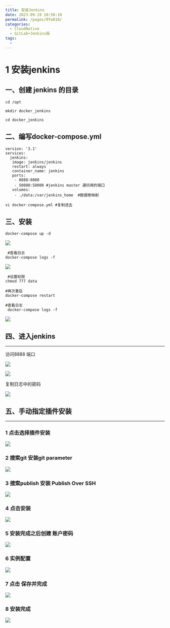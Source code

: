 ```yaml
---
title: 安装Jenkins
date: 2023-09-19 10:58:10
permalink: /pages/0fe810/
categories:
  - CloudNative
  - GitLab+Jenkins版
tags:
  - 
---
```

# 1 安装jenkins

## 一、创建 jenkins 的目录

```shell
cd /opt

mkdir docker_jenkins

cd docker_jenkins
```



## 二、编写docker-compose.yml


```shell
version: '3.1'
services:
  jenkins:
   image: jenkins/jenkins
   restart: always
   container_name: jenkins
   ports: 
    - 8888:8080
    - 50000:50000 #jenkins master 通讯用的端口
   volumes:
    - ./data:/var/jenkins_home  #数据卷映射
```

```shell
vi docker-compose.yml #复制进去
```

## 三、安装

```shell
docker-compose up -d
```

![](https://raw.gitmirror.com/KwFruit/basic-picture-service/note-v1.0.0/img/202309191104577.png)

```shell
 #查看日志
docker-compose logs -f 
```

![](https://raw.gitmirror.com/KwFruit/basic-picture-service/note-v1.0.0/img/202309191104950.png)

```shell
 #设置权限
chmod 777 data

#再次重启
docker-compose restart

#查看日志
 docker-compose logs -f 
```

![](https://raw.gitmirror.com/KwFruit/basic-picture-service/note-v1.0.0/img/202309191105031.png)

## 四、进入jenkins
-----------

访问8888 端口

![](https://raw.gitmirror.com/KwFruit/basic-picture-service/note-v1.0.0/img/202309191106572.png)

![](https://raw.gitmirror.com/KwFruit/basic-picture-service/note-v1.0.0/img/202309191106221.png)

 复制日志中的密码

![](https://raw.gitmirror.com/KwFruit/basic-picture-service/note-v1.0.0/img/202309191107893.png)

## 五、手动指定插件安装
----------

### 1 点击选择插件安装

![](https://raw.gitmirror.com/KwFruit/basic-picture-service/note-v1.0.0/img/202309191107221.png)

### 2 搜索git 安装git parameter

![](https://raw.gitmirror.com/KwFruit/basic-picture-service/note-v1.0.0/img/202309191107354.png)

### 3 搜索publish 安装 Publish Over SSH

![](https://raw.gitmirror.com/KwFruit/basic-picture-service/note-v1.0.0/img/202309191108046.png)

### 4 点击安装

 ![](https://raw.gitmirror.com/KwFruit/basic-picture-service/note-v1.0.0/img/202309191108336.png)

### 5 安装完成之后创建 账户密码

![](https://raw.gitmirror.com/KwFruit/basic-picture-service/note-v1.0.0/img/202309191108798.png)

### 6 实例配置

![](https://raw.gitmirror.com/KwFruit/basic-picture-service/note-v1.0.0/img/202309191108168.png)

### 7 点击 保存并完成

![](https://raw.gitmirror.com/KwFruit/basic-picture-service/note-v1.0.0/img/202309191108435.png)

### 8 安装完成

 ![](https://raw.gitmirror.com/KwFruit/basic-picture-service/note-v1.0.0/img/202309191108117.png)